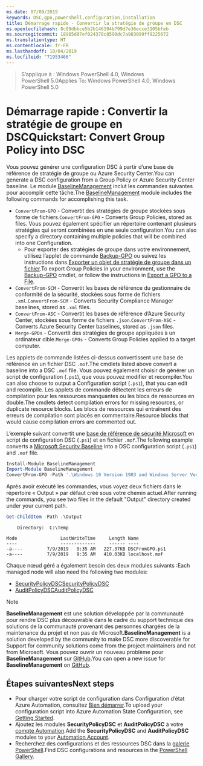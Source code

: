 ```yaml
---
ms.date: 07/09/2019
keywords: DSC,gpo,powershell,configuration,installation
title: Démarrage rapide - Convertir la stratégie de groupe en DSC
ms.openlocfilehash: 8c89dbbce5b2b146194b799d7e36ecce3105bfeb
ms.sourcegitcommit: 18985d07ef024378c8590dc7a983099ff9225672
ms.translationtype: HT
ms.contentlocale: fr-FR
ms.lasthandoff: 10/04/2019
ms.locfileid: "71953466"
---
```

> <span data-ttu-id="5a140-103">S’applique à : Windows PowerShell 4.0, Windows PowerShell 5.0</span><span class="sxs-lookup"><span data-stu-id="5a140-103">Applies To: Windows PowerShell 4.0, Windows PowerShell 5.0</span></span>

# <a name="quickstart-convert-group-policy-into-dsc"></a><span data-ttu-id="5a140-104">Démarrage rapide : Convertir la stratégie de groupe en DSC</span><span class="sxs-lookup"><span data-stu-id="5a140-104">Quickstart: Convert Group Policy into DSC</span></span>

<span data-ttu-id="5a140-105">Vous pouvez générer une configuration DSC à partir d’une base de référence de stratégie de groupe ou Azure Security Center.</span><span class="sxs-lookup"><span data-stu-id="5a140-105">You can generate a DSC configuration from a Group Policy or Azure Security Center baseline.</span></span> <span data-ttu-id="5a140-106">Le module [BaselineManagement](https://www.powershellgallery.com/packages/BaselineManagement) inclut les commandes suivantes pour accomplir cette tâche.</span><span class="sxs-lookup"><span data-stu-id="5a140-106">The [BaselineManagement](https://www.powershellgallery.com/packages/BaselineManagement) module includes the following commands for accomplishing this task.</span></span>

- <span data-ttu-id="5a140-107">`ConvertFrom-GPO` - Convertit des stratégies de groupe stockées sous forme de fichiers.</span><span class="sxs-lookup"><span data-stu-id="5a140-107">`ConvertFrom-GPO` - Converts Group Policies, stored as files.</span></span> <span data-ttu-id="5a140-108">Vous pouvez également spécifier un répertoire contenant plusieurs stratégies qui seront combinées en une seule configuration.</span><span class="sxs-lookup"><span data-stu-id="5a140-108">You can also specify a directory containing multiple policies that will be combined into one Configuration.</span></span>
  - <span data-ttu-id="5a140-109">Pour exporter des stratégies de groupe dans votre environnement, utilisez l’applet de commande [Backup-GPO](/powershell/module/grouppolicy/backup-gpo?view=win10-ps) ou suivez les instructions dans [Exporter un objet de stratégie de groupe dans un fichier](/microsoft-desktop-optimization-pack/agpm/export-a-gpo-to-a-file).</span><span class="sxs-lookup"><span data-stu-id="5a140-109">To export Group Policies in your environment, use the [Backup-GPO](/powershell/module/grouppolicy/backup-gpo?view=win10-ps) cmdlet, or follow the instructions in [Export a GPO to a File](/microsoft-desktop-optimization-pack/agpm/export-a-gpo-to-a-file).</span></span>
- <span data-ttu-id="5a140-110">`ConvertFrom-SCM` - Convertit les bases de référence du gestionnaire de conformité de la sécurité, stockées sous forme de fichiers `.xml`.</span><span class="sxs-lookup"><span data-stu-id="5a140-110">`ConvertFrom-SCM` - Converts Security Compliance Manager baselines, stored as `.xml` files.</span></span>
- <span data-ttu-id="5a140-111">`ConvertFrom-ASC` - Convertit les bases de référence d’Azure Security Center, stockées sous forme de fichiers `.json`.</span><span class="sxs-lookup"><span data-stu-id="5a140-111">`ConvertFrom-ASC` - Converts Azure Security Center baselines, stored as `.json` files.</span></span>
- <span data-ttu-id="5a140-112">`Merge-GPOs` - Convertit des stratégies de groupe appliquées à un ordinateur cible.</span><span class="sxs-lookup"><span data-stu-id="5a140-112">`Merge-GPOs` - Converts Group Policies applied to a target computer.</span></span>

<span data-ttu-id="5a140-113">Les applets de commande listées ci-dessus convertissent une base de référence en un fichier DSC `.mof`.</span><span class="sxs-lookup"><span data-stu-id="5a140-113">The cmdlets listed above convert a baseline into a DSC `.mof` file.</span></span> <span data-ttu-id="5a140-114">Vous pouvez également choisir de générer un script de configuration (`.ps1`), que vous pouvez modifier et recompiler.</span><span class="sxs-lookup"><span data-stu-id="5a140-114">You can also choose to output a Configuration script (`.ps1`), that you can edit and recompile.</span></span> <span data-ttu-id="5a140-115">Les applets de commande détectent les erreurs de compilation pour les ressources manquantes ou les blocs de ressources en double.</span><span class="sxs-lookup"><span data-stu-id="5a140-115">The cmdlets detect compilation errors for missing resources, or duplicate resource blocks.</span></span> <span data-ttu-id="5a140-116">Les blocs de ressources qui entraînent des erreurs de compilation sont placés en commentaire.</span><span class="sxs-lookup"><span data-stu-id="5a140-116">Resource blocks that would cause compilation errors are commented out.</span></span>

<span data-ttu-id="5a140-117">L’exemple suivant convertit une [base de référence de sécurité Microsoft](https://www.microsoft.com/en-us/download/details.aspx?id=55319) en script de configuration DSC (`.ps1`) et en fichier `.mof`.</span><span class="sxs-lookup"><span data-stu-id="5a140-117">The following example converts a [Microsoft Security Baseline](https://www.microsoft.com/en-us/download/details.aspx?id=55319) into a DSC configuration script (`.ps1`) and `.mof` file.</span></span>

```powershell
Install-Module BaselineManagement
Import-Module BaselineManagement
ConvertFrom-GPO -Path '.\Windows 10 Version 1903 and Windows Server Version 1903 Security Baseline\GPOs\' -OutputConfigurationScript
```

<span data-ttu-id="5a140-118">Après avoir exécuté les commandes, vous voyez deux fichiers dans le répertoire « Output » par défaut créé sous votre chemin actuel.</span><span class="sxs-lookup"><span data-stu-id="5a140-118">After running the commands, you see two files in the default "Output" directory created under your current path.</span></span>

```powershell
Get-ChildItem -Path .\Output
```

```Output
    Directory:  C:\Temp

Mode                LastWriteTime     Length Name
----                -------------     ------ ----
-a----         7/9/2019   9:35 AM   227.37KB DSCFromGPO.ps1
-a----         7/9/2019   9:35 AM   410.03KB localhost.mof
```

<span data-ttu-id="5a140-119">Chaque nœud géré a également besoin des deux modules suivants :</span><span class="sxs-lookup"><span data-stu-id="5a140-119">Each managed node will also need the following two modules:</span></span>

- [<span data-ttu-id="5a140-120">SecurityPolicyDSC</span><span class="sxs-lookup"><span data-stu-id="5a140-120">SecurityPolicyDSC</span></span>](https://www.powershellgallery.com/packages/SecurityPolicyDsc)
- [<span data-ttu-id="5a140-121">AuditPolicyDSC</span><span class="sxs-lookup"><span data-stu-id="5a140-121">AuditPolicyDSC</span></span>](https://www.powershellgallery.com/packages/AuditPolicyDsc)

> [!NOTE]
> <span data-ttu-id="5a140-122">**BaselineManagement** est une solution développée par la communauté pour rendre DSC plus découvrable dans le cadre du support technique des solutions de la communauté provenant des personnes chargées de la maintenance du projet et non pas de Microsoft.</span><span class="sxs-lookup"><span data-stu-id="5a140-122">**BaselineManagement** is a solution developed by the community to make DSC more discoverable for Support for community solutions come from the project maintainers and not from Microsoft.</span></span> <span data-ttu-id="5a140-123">Vous pouvez ouvrir un nouveau problème pour **BaselineManagement** sur [GitHub](https://github.com/microsoft/BaselineManagement).</span><span class="sxs-lookup"><span data-stu-id="5a140-123">You can open a new issue for **BaselineManagement** on [GitHub](https://github.com/microsoft/BaselineManagement).</span></span>

## <a name="next-steps"></a><span data-ttu-id="5a140-124">Étapes suivantes</span><span class="sxs-lookup"><span data-stu-id="5a140-124">Next steps</span></span>

- <span data-ttu-id="5a140-125">Pour charger votre script de configuration dans Configuration d’état Azure Automation, consultez [Bien démarrer](/automation/automation-dsc-getting-started#importing-a-configuration-into-azure-automation).</span><span class="sxs-lookup"><span data-stu-id="5a140-125">To upload your configuration script into Azure Automation State Configuration, see [Getting Started](/automation/automation-dsc-getting-started#importing-a-configuration-into-azure-automation).</span></span>
- <span data-ttu-id="5a140-126">Ajoutez les modules **SecurityPolicyDSC** et **AuditPolicyDSC** à votre [compte Automation](/azure/automation/shared-resources/modules).</span><span class="sxs-lookup"><span data-stu-id="5a140-126">Add the **SecurityPolicyDSC** and **AuditPolicyDSC** modules to your [Automation Account](/azure/automation/shared-resources/modules).</span></span>
- <span data-ttu-id="5a140-127">Recherchez des configurations et des ressources DSC dans la [galerie PowerShell](https://www.powershellgallery.com/).</span><span class="sxs-lookup"><span data-stu-id="5a140-127">Find DSC configurations and resources in the [PowerShell Gallery](https://www.powershellgallery.com/).</span></span>
